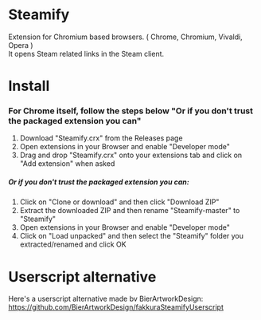 # Steamify
Extension for Chromium based browsers. ( Chrome, Chromium, Vivaldi, Opera )  
It opens Steam related links in the Steam client.

# Install
### For Chrome itself, follow the steps below "Or if you don't trust the packaged extension you can"
1. Download "Steamify.crx" from the Releases page  
2. Open extensions in your Browser and enable "Developer mode"  
3. Drag and drop "Steamify.crx" onto your extensions tab and click on "Add extension" when asked  
##### Or if you don't trust the packaged extension you can:  
1. Click on "Clone or download" and then click "Download ZIP"  
2. Extract the downloaded ZIP and then rename "Steamify-master" to "Steamify"  
3. Open extensions in your Browser and enable "Developer mode"  
4. Click on "Load unpacked" and then select the "Steamify" folder you extracted/renamed and click OK

# Userscript alternative
Here's a userscript alternative made bv BierArtworkDesign:  
https://github.com/BierArtworkDesign/fakkuraSteamifyUserscript
